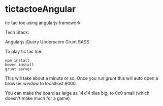 tictactoeAngular
================

tic tac toe using angularjs framework

Tech Stack:

Angularjs
jQuery
Underscore
Grunt
SASS

To play tic tac toe:
    
    npm install
    bower install
    grunt server

This will take about a minute or so. Once you run *grunt* this will auto open a browser window to localhost:9000.

You can make the board as large as 14x14 tiles big, to 0x0 small (which doesn't make much for a game).
